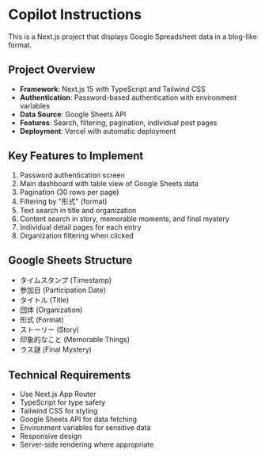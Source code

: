 # Copilot Instructions

<!-- Use this file to provide workspace-specific custom instructions to Copilot. For more details, visit https://code.visualstudio.com/docs/copilot/copilot-customization#_use-a-githubcopilotinstructionsmd-file -->

This is a Next.js project that displays Google Spreadsheet data in a blog-like format.

## Project Overview
- **Framework**: Next.js 15 with TypeScript and Tailwind CSS
- **Authentication**: Password-based authentication with environment variables
- **Data Source**: Google Sheets API
- **Features**: Search, filtering, pagination, individual post pages
- **Deployment**: Vercel with automatic deployment

## Key Features to Implement
1. Password authentication screen
2. Main dashboard with table view of Google Sheets data
3. Pagination (30 rows per page)
4. Filtering by "形式" (format)
5. Text search in title and organization
6. Content search in story, memorable moments, and final mystery
7. Individual detail pages for each entry
8. Organization filtering when clicked

## Google Sheets Structure
- タイムスタンプ (Timestamp)
- 参加日 (Participation Date)
- タイトル (Title)
- 団体 (Organization)
- 形式 (Format)
- ストーリー (Story)
- 印象的なこと (Memorable Things)
- ラス謎 (Final Mystery)

## Technical Requirements
- Use Next.js App Router
- TypeScript for type safety
- Tailwind CSS for styling
- Google Sheets API for data fetching
- Environment variables for sensitive data
- Responsive design
- Server-side rendering where appropriate
